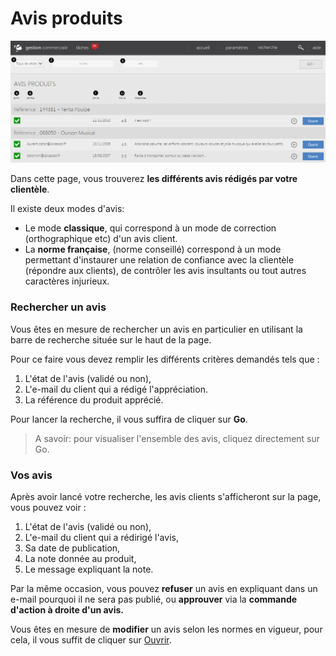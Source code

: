 # Avis produits


![index-screenshotfionajoupilan](images/index-screenshotfionajoupilan.png)

Dans cette page, vous trouverez **les différents avis rédigés par votre clientèle**.

Il existe deux modes d'avis:

* Le mode **classique**, qui correspond à un mode de correction (orthographique etc) d'un avis client.
* La **norme française**, (norme conseillé) correspond à un mode permettant d'instaurer une relation de confiance avec la clientèle (répondre aux clients), de contrôler les avis insultants ou tout autres caractères injurieux. 

### Rechercher un avis

Vous êtes en mesure de rechercher un avis en particulier en utilisant la barre de recherche située sur le haut de la page.

Pour ce faire vous devez remplir les différents critères demandés tels que :

1.  L'état de l'avis (validé ou non),
2.  L'e-mail du client qui a rédigé l'appréciation.
3.  La référence du produit apprécié.

Pour lancer la recherche, il vous suffira de cliquer sur **Go**.

> A savoir: pour visualiser l'ensemble des avis, cliquez directement sur Go.

### Vos avis

Après avoir lancé votre recherche, les avis clients s'afficheront sur la page, vous pouvez voir :

1.  L'état de l'avis (validé ou non),
2.  L'e-mail du client qui a rédirigé l'avis,
3.  Sa date de publication,
4.  La note donnée au produit,
5.  Le message expliquant la note.

Par la même occasion, vous pouvez **refuser** un avis en expliquant dans un e-mail pourquoi il ne sera pas publié, ou **approuver** via la **commande d'action à droite d'un avis.**

Vous êtes en mesure de **modifier** un avis selon les normes en vigueur, pour cela, il vous suffit de cliquer sur [Ouvrir](/fr-fr/office/gestion-commerciale/Internet/Avis/EditerAvis.html).